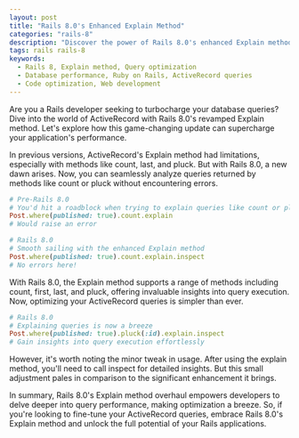 ```yaml
---
layout: post
title: "Rails 8.0's Enhanced Explain Method"
categories: "rails-8"
description: "Discover the power of Rails 8.0's enhanced Explain method for optimizing ActiveRecord queries. Uncover invaluable insights into query execution with seamless support for count, pluck, and more. Streamline your application's performance today!"
tags: rails rails-8
keywords:
  - Rails 8, Explain method, Query optimization
  - Database performance, Ruby on Rails, ActiveRecord queries
  - Code optimization, Web development
---
```


Are you a Rails developer seeking to turbocharge your database queries? Dive into the world of ActiveRecord with Rails 8.0's revamped Explain method. Let's explore how this game-changing update can supercharge your application's performance.

In previous versions, ActiveRecord's Explain method had limitations, especially with methods like count, last, and pluck. But with Rails 8.0, a new dawn arises. Now, you can seamlessly analyze queries returned by methods like count or pluck without encountering errors.

```ruby
# Pre-Rails 8.0
# You'd hit a roadblock when trying to explain queries like count or pluck
Post.where(published: true).count.explain
# Would raise an error

# Rails 8.0
# Smooth sailing with the enhanced Explain method
Post.where(published: true).count.explain.inspect
# No errors here!

```

With Rails 8.0, the Explain method supports a range of methods including count, first, last, and pluck, offering invaluable insights into query execution. Now, optimizing your ActiveRecord queries is simpler than ever.

```ruby
# Rails 8.0
# Explaining queries is now a breeze
Post.where(published: true).pluck(:id).explain.inspect
# Gain insights into query execution effortlessly

```

However, it's worth noting the minor tweak in usage. After using the explain method, you'll need to call inspect for detailed insights. But this small adjustment pales in comparison to the significant enhancement it brings.

In summary, Rails 8.0's Explain method overhaul empowers developers to delve deeper into query performance, making optimization a breeze. So, if you're looking to fine-tune your ActiveRecord queries, embrace Rails 8.0's Explain method and unlock the full potential of your Rails applications.
